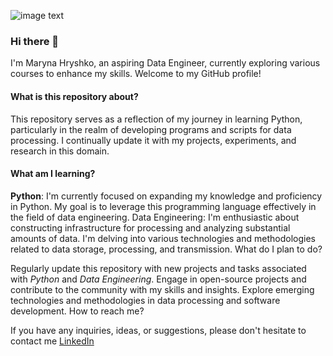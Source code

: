 ![image text](https://github.com/MarynaHryshko/MarynaHryshko/blob/main/book_c.jpg?raw=true)

### Hi there 👋

I'm Maryna Hryshko, an aspiring Data Engineer, currently exploring various courses to enhance my skills. Welcome to my GitHub profile!

#### What is this repository about?

This repository serves as a reflection of my journey in learning Python, particularly in the realm of developing programs and scripts for data processing. I continually update it with my projects, experiments, and research in this domain.

#### What am I learning?

**Python**: I'm currently focused on expanding my knowledge and proficiency in Python. My goal is to leverage this programming language effectively in the field of data engineering.
Data Engineering: I'm enthusiastic about constructing infrastructure for processing and analyzing substantial amounts of data. I'm delving into various technologies and methodologies related to data storage, processing, and transmission.
What do I plan to do?

Regularly update this repository with new projects and tasks associated with *Python* and *Data Engineering*.
Engage in open-source projects and contribute to the community with my skills and insights.
Explore emerging technologies and methodologies in data processing and software development.
How to reach me?

If you have any inquiries, ideas, or suggestions, please don't hesitate to contact me [LinkedIn](www.linkedin.com/in/maryna-hryshko-52b2762a)
